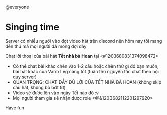@everyone
# Singing time

Server có nhiều người vào đợt video hát trên discord nên hôm nay tôi mang đến thứ mà mọi người đã mong đợi đây

Chat lời thoại của bài hát **Tết nhà bà Hoan** tại <#1203680831374098472>
- Có thể chat bài khác chèn vào 1-2 câu hoặc chèn thứ gì đó bạn muốn, bài hát khác của Vanh Leg càng tốt (tuân thủ nguyên tắc chat theo nội quy server)
- QUAN TRỌNG: CHAT ĐẦY ĐỦ LỜI CỦA TẾT NHÀ BÀ HOAN (không skip câu hát, không bỏ bớt từ)
- Video sẽ được lên vào ngày Tết nào đó :v
- Mọi người tham gia sẽ nhận được role <@&1203682112201297920>

Have fun
